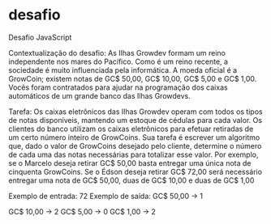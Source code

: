 # desafio
Desafio JavaScript

Contextualização do desafio:
As Ilhas Growdev formam um reino independente nos mares do Pacífico.
Como é um reino recente, a sociedade é muito influenciada pela
informática. A moeda oficial é a GrowCoin; existem notas de GC$ 50,00,
GC$ 10,00, GC$ 5,00 e GC$ 1,00. Vocês foram contratados para ajudar na
programação dos caixas automáticos de um grande banco das Ilhas
Growdevs.

Tarefa:
Os caixas eletrônicos das Ilhas Growdev operam com todos os tipos de
notas disponíveis, mantendo um estoque de cédulas para cada valor. Os
clientes do banco utilizam os caixas eletrônicos para efetuar retiradas de
um certo número inteiro de GrowCoins.
Sua tarefa é escrever um algoritmo que, dado o valor de GrowCoins
desejado pelo cliente, determine o número de cada uma das notas
necessárias para totalizar esse valor. Por exemplo, se o Marcelo deseja
retirar GC$ 50,00 basta entregar uma única nota de cinquenta GrowCoins.
Se o Édson deseja retirar GC$ 72,00 será necessário entregar uma nota de
GC$ 50,00, duas de GC$ 10,00 e duas de GC$ 1,00

Exemplo de entrada:
72
Exemplo de saída:
GC$ 50,00 -> 1

GC$ 10,00 -> 2
GC$ 5,00 -> 0
GC$ 1,00 -> 2
